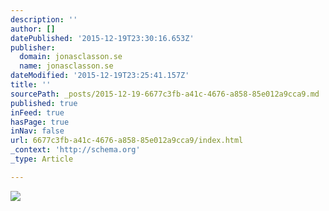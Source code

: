 ```yaml
---
description: ''
author: []
datePublished: '2015-12-19T23:30:16.653Z'
publisher:
  domain: jonasclasson.se
  name: jonasclasson.se
dateModified: '2015-12-19T23:25:41.157Z'
title: ''
sourcePath: _posts/2015-12-19-6677c3fb-a41c-4676-a858-85e012a9cca9.md
published: true
inFeed: true
hasPage: true
inNav: false
url: 6677c3fb-a41c-4676-a858-85e012a9cca9/index.html
_context: 'http://schema.org'
_type: Article

---
```

![](http://jonasclasson.se/wp-content/uploads/2015/09/JC06.jpg)